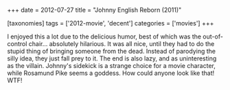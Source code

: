 +++
date = 2012-07-27
title = "Johnny English Reborn (2011)"

[taxonomies]
tags = ['2012-movie', 'decent']
categories = ['movies']
+++

I enjoyed this a lot due to the delicious humor, best of which was the
out-of-control chair... absolutely hilarious. It was all nice, until
they had to do the stupid thing of bringing someone from the dead.
Instead of parodying the silly idea, they just fall prey to it. The end
is also lazy, and as uninteresting as the villain. Johnny's sidekick is
a strange choice for a movie character, while Rosamund Pike seems a
goddess. How could anyone look like that! WTF!
